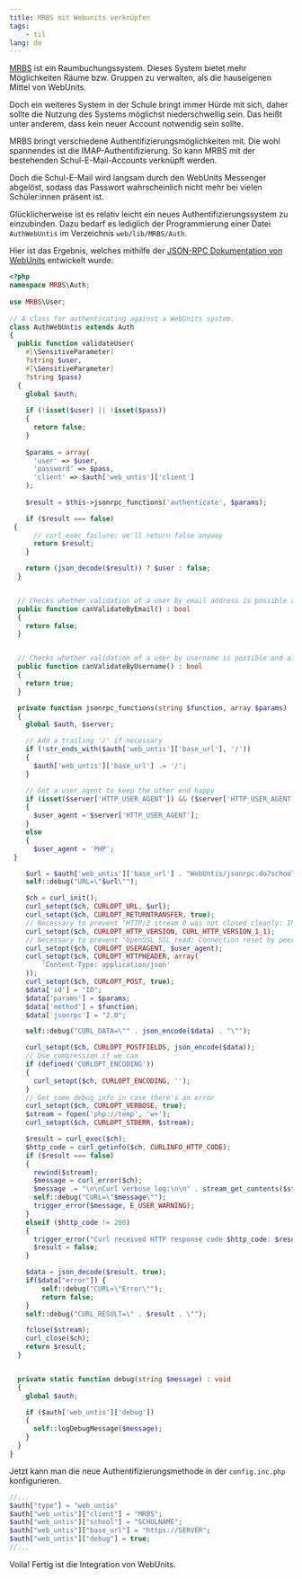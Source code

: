 ```yaml
---
title: MRBS mit Webunits verknüpfen
tags:
    - til
lang: de
---
```


[MRBS](https://github.com/meeting-room-booking-system/mrbs-code) ist ein Raumbuchungssystem. Dieses System bietet mehr Möglichkeiten Räume bzw. Gruppen zu verwalten, als die hauseigenen Mittel von WebUnits. 

Doch ein weiteres System in der Schule bringt immer Hürde mit sich, daher sollte die Nutzung des Systems möglichst niederschwellig sein. Das heißt unter anderem, dass kein neuer Account notwendig sein sollte.

MRBS bringt verschiedene Authentifizierungsmöglichkeiten mit. Die wohl spannendes ist die IMAP-Authentifizierung. So kann MRBS mit der bestehenden Schul-E-Mail-Accounts verknüpft werden.

Doch die Schul-E-Mail wird langsam durch den WebUnits Messenger abgelöst, sodass das Passwort wahrscheinlich nicht mehr bei vielen Schüler\:innen präsent ist.

Glücklicherweise ist es relativ leicht ein neues Authentifizierungssystem zu einzubinden. Dazu bedarf es lediglich der Programmierung einer Datei `AuthWebUntis` im Verzeichnis `web/lib/MRBS/Auth`.

Hier ist das Ergebnis, welches mithilfe der [JSON-RPC Dokumentation von WebUnits](https://untis-sr.ch/telechargements/) entwickelt wurde:

```php
<?php
namespace MRBS\Auth;
    
use MRBS\User;
    
// A class for authenticating against a WebUnits system.  
class AuthWebUntis extends Auth
{     
  public function validateUser(
    #[\SensitiveParameter]
    ?string $user,
    #[\SensitiveParameter]
    ?string $pass)
  { 
    global $auth;
    
    if (!isset($user) || !isset($pass))
    {
      return false;
    }
  
    $params = array(
      'user' => $user,
      'password' => $pass,
      'client' => $auth['web_untis']['client']
    );
    
    $result = $this->jsonrpc_functions('authenticate', $params);

    if ($result === false)
 {
      // curl_exec failure: we'll return false anyway
      return $result;
    }

    return (json_decode($result)) ? $user : false;
  }


  // Checks whether validation of a user by email address is possible and allowed.
  public function canValidateByEmail() : bool
  {
    return false;
  }


  // Checks whether validation of a user by username is possible and allowed.
  public function canValidateByUsername() : bool
  {
    return true;
  }

  private function jsonrpc_functions(string $function, array $params)
  {
    global $auth, $server;

    // Add a trailing '/' if necessary
    if (!str_ends_with($auth['web_untis']['base_url'], '/'))
    {
      $auth['web_untis']['base_url'] .= '/';
    }

    // Get a user agent to keep the other end happy
    if (isset($server['HTTP_USER_AGENT']) && ($server['HTTP_USER_AGENT'] !== ''))
    {
      $user_agent = $server['HTTP_USER_AGENT'];
    }
    else
    {
      $user_agent = 'PHP';
 }

    $url = $auth['web_untis']['base_url'] . "WebUntis/jsonrpc.do?school=" . urlencode($auth['web_untis']['school']);
    self::debug("URL=\"$url\"");

    $ch = curl_init();
    curl_setopt($ch, CURLOPT_URL, $url);
    curl_setopt($ch, CURLOPT_RETURNTRANSFER, true);
    // Necessary to prevent "HTTP/2 stream 0 was not closed cleanly: INTERNAL_ERROR (err 2)" error;
    curl_setopt($ch, CURLOPT_HTTP_VERSION, CURL_HTTP_VERSION_1_1);
    // Necessary to prevent "OpenSSL SSL_read: Connection reset by peer, errno 104" error;
    curl_setopt($ch, CURLOPT_USERAGENT, $user_agent);
    curl_setopt($ch, CURLOPT_HTTPHEADER, array(
        'Content-Type: application/json'
    ));
    curl_setopt($ch, CURLOPT_POST, true);
    $data['id'] = "ID";
    $data['params'] = $params;
    $data['method'] = $function;
    $data['jsonrpc'] = "2.0";

    self::debug("CURL_DATA=\"" . json_encode($data) . "\"");

    curl_setopt($ch, CURLOPT_POSTFIELDS, json_encode($data));
    // Use compression if we can
    if (defined('CURLOPT_ENCODING'))
    {
      curl_setopt($ch, CURLOPT_ENCODING, '');
    }
    // Get some debug info in case there's an error
    curl_setopt($ch, CURLOPT_VERBOSE, true);
    $stream = fopen('php://temp', 'w+');
    curl_setopt($ch, CURLOPT_STDERR, $stream);

    $result = curl_exec($ch);
    $http_code = curl_getinfo($ch, CURLINFO_HTTP_CODE);
    if ($result === false)
    {
      rewind($stream);
      $message = curl_error($ch);
      $message .= "\n\nCurl verbose log:\n\n" . stream_get_contents($stream);
      self::debug("CURL=\"$message\"");
      trigger_error($message, E_USER_WARNING);
    }
    elseif ($http_code != 200)
    {
      trigger_error("Curl received HTTP response code $http_code: $result", E_USER_WARNING);
      $result = false;
    }

    $data = json_decode($result, true);
    if($data["error"]) {
        self::debug("CURL=\"Error\"");
        return false;
    }
    self::debug("CURL_RESULT=\" . $result . \"");

    fclose($stream);
    curl_close($ch);
    return $result;
  }


  private static function debug(string $message) : void
  {
    global $auth;

    if ($auth['web_untis']['debug'])
    {
      self::logDebugMessage($message);
    }
  }
}
```

Jetzt kann man die neue Authentifizierungsmethode in der `config.inc.php` konfigurieren.

```php
//...
$auth["type"] = "web_untis"
$auth["web_untis"]["client"] = "MRBS";
$auth["web_untis"]["school"] = "SCHULNAME";
$auth["web_untis"]["base_url"] = "https://SERVER";
$auth["web_untis"]["debug"] = true;
//...
```

Voila! Fertig ist die Integration von WebUnits.